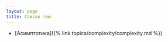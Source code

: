 ```yaml
---
layout: page
title: Список тем
---
```


* [Асимптотика]({% link topics/complexity/complexity.md %})
